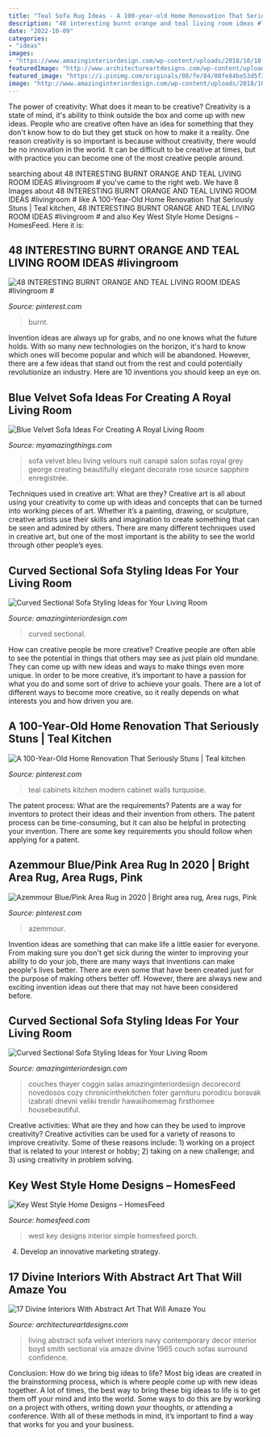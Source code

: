 ```yaml
---
title: "Teal Sofa Rug Ideas - A 100-year-old Home Renovation That Seriously Stuns"
description: "48 interesting burnt orange and teal living room ideas #livingroom #"
date: "2022-10-09"
categories:
- "ideas"
images:
- "https://www.amazinginteriordesign.com/wp-content/uploads/2018/10/10.jpg"
featuredImage: "http://www.architectureartdesigns.com/wp-content/uploads/2015/11/646.jpg"
featured_image: "https://i.pinimg.com/originals/08/fe/84/08fe84be53d5f3a65879c52d86a1da45.jpg"
image: "http://www.amazinginteriordesign.com/wp-content/uploads/2018/10/6.jpg"
---
```



The power of creativity: What does it mean to be creative?
Creativity is a state of mind, it's ability to think outside the box and come up with new ideas. People who are creative often have an idea for something that they don't know how to do but they get stuck on how to make it a reality. One reason creativity is so important is because without creativity, there would be no innovation in the world. It can be difficult to be creative at times, but with practice you can become one of the most creative people around.

	

		
searching about 48 INTERESTING BURNT ORANGE AND TEAL LIVING ROOM IDEAS #livingroom # you've came to the right web. We have 8 Images about 48 INTERESTING BURNT ORANGE AND TEAL LIVING ROOM IDEAS #livingroom # like A 100-Year-Old Home Renovation That Seriously Stuns | Teal kitchen, 48 INTERESTING BURNT ORANGE AND TEAL LIVING ROOM IDEAS #livingroom # and also Key West Style Home Designs – HomesFeed. Here it is:
		
    
## 48 INTERESTING BURNT ORANGE AND TEAL LIVING ROOM IDEAS #livingroom #

<img loading=lazy src="https://i.pinimg.com/736x/a5/52/20/a55220c7d66a177521711d194eff4c58.jpg" onerror="this.onerror=null;this.src='https://tse1.mm.bing.net/th?id=OIP.-PfNZdYr_8RyV67DtPomMgHaJ3&amp;pid=15.1';" alt="48 INTERESTING BURNT ORANGE AND TEAL LIVING ROOM IDEAS #livingroom #">

_Source: pinterest.com_

>burnt. 

	

Invention ideas are always up for grabs, and no one knows what the future holds. With so many new technologies on the horizon, it's hard to know which ones will become popular and which will be abandoned. However, there are a few ideas that stand out from the rest and could potentially revolutionize an industry. Here are 10 inventions you should keep an eye on.

    
## Blue Velvet Sofa Ideas For Creating A Royal Living Room

<img loading=lazy src="http://myamazingthings.com/wp-content/uploads/2017/08/blue-velvet-sofa-3.jpg" onerror="this.onerror=null;this.src='https://tse3.mm.bing.net/th?id=OIP.mliXHoUAy_GSl_q9ACWEVAHaJl&amp;pid=15.1';" alt="Blue Velvet Sofa Ideas For Creating A Royal Living Room">

_Source: myamazingthings.com_

>sofa velvet bleu living velours nuit canapé salon sofas royal grey george creating beautifully elegant decorate rose source sapphire enregistrée. 

	

Techniques used in creative art: What are they?
Creative art is all about using your creativity to come up with ideas and concepts that can be turned into working pieces of art. Whether it’s a painting, drawing, or sculpture, creative artists use their skills and imagination to create something that can be seen and admired by others. There are many different techniques used in creative art, but one of the most important is the ability to see the world through other people’s eyes.

    
## Curved Sectional Sofa Styling Ideas For Your Living Room

<img loading=lazy src="http://www.amazinginteriordesign.com/wp-content/uploads/2018/10/6.jpg" onerror="this.onerror=null;this.src='https://tse2.mm.bing.net/th?id=OIP.m_Jop5Q2cts44_jz7C_uQgHaK6&amp;pid=15.1';" alt="Curved Sectional Sofa Styling Ideas for Your Living Room">

_Source: amazinginteriordesign.com_

>curved sectional. 

	

How can creative people be more creative?
Creative people are often able to see the potential in things that others may see as just plain old mundane. They can come up with new ideas and ways to make things even more unique. In order to be more creative, it’s important to have a passion for what you do and some sort of drive to achieve your goals. There are a lot of different ways to become more creative, so it really depends on what interests you and how driven you are.

    
## A 100-Year-Old Home Renovation That Seriously Stuns | Teal Kitchen

<img loading=lazy src="https://i.pinimg.com/originals/08/fe/84/08fe84be53d5f3a65879c52d86a1da45.jpg" onerror="this.onerror=null;this.src='https://tse1.mm.bing.net/th?id=OIP.mBpLZbzE_lH5kCIRjS-FrAHaLG&amp;pid=15.1';" alt="A 100-Year-Old Home Renovation That Seriously Stuns | Teal kitchen">

_Source: pinterest.com_

>teal cabinets kitchen modern cabinet walls turquoise. 

	

The patent process: What are the requirements?
Patents are a way for inventors to protect their ideas and their invention from others. The patent process can be time-consuming, but it can also be helpful in protecting your invention. There are some key requirements you should follow when applying for a patent.

    
## Azemmour Blue/Pink Area Rug In 2020 | Bright Area Rug, Area Rugs, Pink

<img loading=lazy src="https://i.pinimg.com/736x/e6/dc/cd/e6dccd4377d33371eb331a783b10f6aa.jpg" onerror="this.onerror=null;this.src='https://tse2.mm.bing.net/th?id=OIP.i2e4DuwCfmljMhIF8_F0sAHaHa&amp;pid=15.1';" alt="Azemmour Blue/Pink Area Rug in 2020 | Bright area rug, Area rugs, Pink">

_Source: pinterest.com_

>azemmour. 

	

Invention ideas are something that can make life a little easier for everyone. From making sure you don't get sick during the winter to improving your ability to do your job, there are many ways that inventions can make people's lives better. There are even some that have been created just for the purpose of making others better off. However, there are always new and exciting invention ideas out there that may not have been considered before.

    
## Curved Sectional Sofa Styling Ideas For Your Living Room

<img loading=lazy src="https://www.amazinginteriordesign.com/wp-content/uploads/2018/10/10.jpg" onerror="this.onerror=null;this.src='https://tse3.mm.bing.net/th?id=OIP.8HknA8Xprm0Ecv2O0tgwUgHaJm&amp;pid=15.1';" alt="Curved Sectional Sofa Styling Ideas for Your Living Room">

_Source: amazinginteriordesign.com_

>couches thayer coggin salas amazinginteriordesign decorecord novedosos cozy chronicinthekitchen foter garnituru porodicu boravak izabrati dnevni veliki trendir hawaiihomemag firsthomee housebeautiful. 

	

Creative activities: What are they and how can they be used to improve creativity?
Creative activities can be used for a variety of reasons to improve creativity. Some of these reasons include: 1) working on a project that is related to your interest or hobby; 2) taking on a new challenge; and 3) using creativity in problem solving.

    
## Key West Style Home Designs – HomesFeed

<img loading=lazy src="https://homesfeed.com/wp-content/uploads/2015/07/simple-Key-West-interior-design-with-a-pair-of-wood-chairs-and-L-shape-sofa-with-high-built-in-headrest-feature.jpg" onerror="this.onerror=null;this.src='https://tse2.mm.bing.net/th?id=OIP.7eVdEol1Yaz_NM78wNQ9hgHaLH&amp;pid=15.1';" alt="Key West Style Home Designs – HomesFeed">

_Source: homesfeed.com_

>west key designs interior simple homesfeed porch. 

	

4. Develop an innovative marketing strategy.

    
## 17 Divine Interiors With Abstract Art That Will Amaze You

<img loading=lazy src="http://www.architectureartdesigns.com/wp-content/uploads/2015/11/646.jpg" onerror="this.onerror=null;this.src='https://tse3.mm.bing.net/th?id=OIP.lsKcIgKzgeNmy8LvXe1QZwHaLI&amp;pid=15.1';" alt="17 Divine Interiors With Abstract Art That Will Amaze You">

_Source: architectureartdesigns.com_

>living abstract sofa velvet interiors navy contemporary decor interior boyd smith sectional via amaze divine 1965 couch sofas surround confidence. 

	

Conclusion: How do we bring big ideas to life?
Most big ideas are created in the brainstorming process, which is where people come up with new ideas together. A lot of times, the best way to bring these big ideas to life is to get them off your mind and into the world. Some ways to do this are by working on a project with others, writing down your thoughts, or attending a conference. With all of these methods in mind, it’s important to find a way that works for you and your business.

